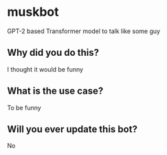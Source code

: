 # muskbot
GPT-2 based Transformer model to talk like some guy

## Why did you do this?

I thought it would be funny

## What is the use case?

To be funny

## Will you ever update this bot?

No
